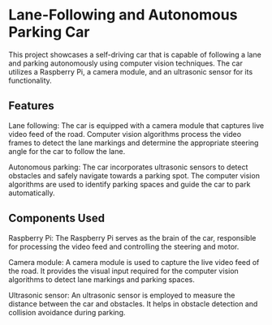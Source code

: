 # Lane-Following and Autonomous Parking Car

This project showcases a self-driving car that is capable of following a lane and parking autonomously using computer vision techniques. The car utilizes a Raspberry Pi, a camera module, and an ultrasonic sensor for its functionality.

## Features
Lane following: The car is equipped with a camera module that captures live video feed of the road. Computer vision algorithms process the video frames to detect the lane markings and determine the appropriate steering angle for the car to follow the lane.

Autonomous parking: The car incorporates ultrasonic sensors to detect obstacles and safely navigate towards a parking spot. The computer vision algorithms are used to identify parking spaces and guide the car to park automatically.

## Components Used
Raspberry Pi: The Raspberry Pi serves as the brain of the car, responsible for processing the video feed and controlling the steering and motor.

Camera module: A camera module is used to capture the live video feed of the road. It provides the visual input required for the computer vision algorithms to detect lane markings and parking spaces.

Ultrasonic sensor: An ultrasonic sensor is employed to measure the distance between the car and obstacles. It helps in obstacle detection and collision avoidance during parking.
